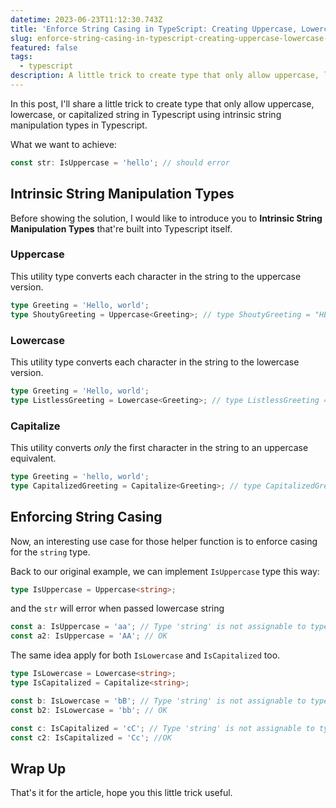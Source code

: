 ```yaml
---
datetime: 2023-06-23T11:12:30.743Z
title: 'Enforce String Casing in TypeScript: Creating Uppercase, Lowercase, and Capitalized String Types'
slug: enforce-string-casing-in-typescript-creating-uppercase-lowercase-and-capitalized-string-types
featured: false
tags:
  - typescript
description: A little trick to create type that only allow uppercase, lowercase, or capitalized string in Typescript using intrinsic string manipulation types in Typescript.
---
```


In this post, I'll share a little trick to create type that only allow uppercase, lowercase, or capitalized string in Typescript using intrinsic string manipulation types in Typescript.

What we want to achieve:

```ts
const str: IsUppercase = 'hello'; // should error
```

## Intrinsic String Manipulation Types

Before showing the solution, I would like to introduce you to **Intrinsic String Manipulation Types** that're built into Typescript itself.

### Uppercase

This utility type converts each character in the string to the uppercase version.

```ts
type Greeting = 'Hello, world';
type ShoutyGreeting = Uppercase<Greeting>; // type ShoutyGreeting = "HELLO, WORLD"
```

### Lowercase

This utility type converts each character in the string to the lowercase version.

```ts
type Greeting = 'Hello, world';
type ListlessGreeting = Lowercase<Greeting>; // type ListlessGreeting = "hello, world"
```

### Capitalize

This utility converts _only_ the first character in the string to an uppercase equivalent.

```ts
type Greeting = 'hello, world';
type CapitalizedGreeting = Capitalize<Greeting>; // type CapitalizedGreeting = "Hello, world"
```

## Enforcing String Casing

Now, an interesting use case for those helper function is to enforce casing for the `string` type.

Back to our original example, we can implement `IsUppercase` type this way:

```ts
type IsUppercase = Uppercase<string>;
```

and the `str` will error when passed lowercase string

```ts
const a: IsUppercase = 'aa'; // Type 'string' is not assignable to type 'Uppercase<string>'
const a2: IsUppercase = 'AA'; // OK
```

The same idea apply for both `IsLowercase` and `IsCapitalized` too.

```ts
type IsLowercase = Lowercase<string>;
type IsCapitalized = Capitalize<string>;

const b: IsLowercase = 'bB'; // Type 'string' is not assignable to type 'Lowercase<string>'
const b2: IsLowercase = 'bb'; // OK

const c: IsCapitalized = 'cC'; // Type 'string' is not assignable to type 'Capitalize<string>'
const c2: IsCapitalized = 'Cc'; //OK
```

## Wrap Up

That's it for the article, hope you this little trick useful.
